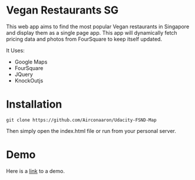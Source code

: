 # Vegan Restaurants SG

This web app aims to find the most popular Vegan restaurants in Singapore and display them as a single page app. This app will dynamically fetch pricing data and photos from FourSquare to keep itself updated.

It Uses:
* Google Maps
* FourSquare
* JQuery
* KnockOutjs

# Installation
```
git clone https://github.com/Airconaaron/Udacity-FSND-Map
```
Then simply open the index.html file or run from your personal server.

# Demo 
Here is a [link]() to a demo.
